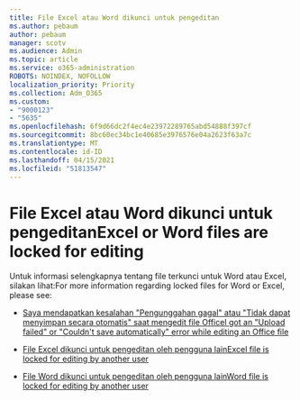 ```yaml
---
title: File Excel atau Word dikunci untuk pengeditan
ms.author: pebaum
author: pebaum
manager: scotv
ms.audience: Admin
ms.topic: article
ms.service: o365-administration
ROBOTS: NOINDEX, NOFOLLOW
localization_priority: Priority
ms.collection: Adm_O365
ms.custom:
- "9000123"
- "5635"
ms.openlocfilehash: 6f9d66dc2f4ec4e23972289765abd54888f397cf
ms.sourcegitcommit: 8bc60ec34bc1e40685e3976576e04a2623f63a7c
ms.translationtype: MT
ms.contentlocale: id-ID
ms.lasthandoff: 04/15/2021
ms.locfileid: "51813547"
---
```

# <a name="excel-or-word-files-are-locked-for-editing"></a><span data-ttu-id="c6cf2-102">File Excel atau Word dikunci untuk pengeditan</span><span class="sxs-lookup"><span data-stu-id="c6cf2-102">Excel or Word files are locked for editing</span></span>

<span data-ttu-id="c6cf2-103">Untuk informasi selengkapnya tentang file terkunci untuk Word atau Excel, silakan lihat:</span><span class="sxs-lookup"><span data-stu-id="c6cf2-103">For more information regarding locked files for Word or Excel, please see:</span></span>

- [<span data-ttu-id="c6cf2-104">Saya mendapatkan kesalahan "Pengunggahan gagal" atau "Tidak dapat menyimpan secara otomatis" saat mengedit file Office</span><span class="sxs-lookup"><span data-stu-id="c6cf2-104">I got an "Upload failed" or "Couldn't save automatically" error while editing an Office file</span></span>](https://support.office.com/article/i-got-an-upload-failed-or-couldn-t-save-automatically-error-while-editing-an-office-file-93a14d34-88e3-4a91-9eef-58cc541d31f8)

- [<span data-ttu-id="c6cf2-105">File Excel dikunci untuk pengeditan oleh pengguna lain</span><span class="sxs-lookup"><span data-stu-id="c6cf2-105">Excel file is locked for editing by another user</span></span>](https://support.office.com/article/Excel-file-is-locked-for-editing-by-another-user-6fa93887-2c2c-45f0-abcc-31b04aed68b3)

- [<span data-ttu-id="c6cf2-106">File Word dikunci untuk pengeditan oleh pengguna lain</span><span class="sxs-lookup"><span data-stu-id="c6cf2-106">Word file is locked for editing by another user</span></span>](https://support.microsoft.com/help/313472/the-document-is-locked-for-editing-by-another-user-error-message-when)
